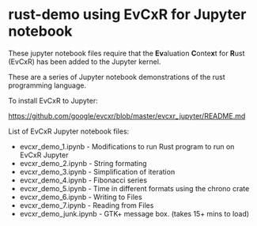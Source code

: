 # rust-demo using EvCxR for Jupyter notebook

These jupyter notebook files require that the **Ev**aluation **C**onte**x**t for **R**ust (EvCxR) has been added to the Jupyter kernel.

These are a series of Jupyter notebook demonstrations of the rust programming language.

To install EvCxR to Jupyter:

https://github.com/google/evcxr/blob/master/evcxr_jupyter/README.md

List of EvCxR Jupyter notebook files:

* evcxr_demo_1.ipynb - Modifications to run Rust program to run on EvCxR Jupyter
* evcxr_demo_2.ipynb - String formating
* evcxr_demo_3.ipynb - Simplification of iteration
* evcxr_demo_4.ipynb - Fibonacci series
* evcxr_demo_5.ipynb - Time in different formats using the chrono crate
* evcxr_demo_6.ipynb - Writing to Files
* evcxr_demo_7.ipynb - Reading from Files
* evcxr_demo_junk.ipynb - GTK+ message box. (takes 15+ mins to load)
